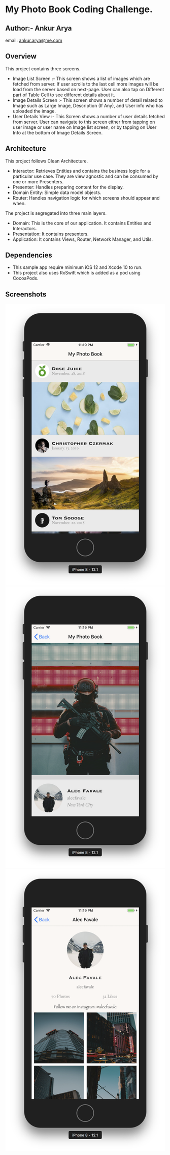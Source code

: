 # My Photo Book Coding Challenge.

## Author:- Ankur Arya
email: <ankur.arya@me.com>

## Overview

This project contains three screens.
  - Image List Screen :- This screen shows a list of images which are fetched from server. If user scrolls to the last cell more images will be load from the server based on next-page. User can also tap on Different part of Table Cell to see different details about it.
  - Image Details Screen :- This screen shows a number of detail related to Image such as Large Image, Description (If Any), and User info who has uploaded the image.
  - User Details View :- This Screen shows a number of user details fetched from server. User can navigate to this screen either from tapping on user image or user name on Image list screen, or by tapping on User Info at the bottom of Image Details Screen.

## Architecture

This project follows Clean Architecture.
  - Interactor: Retrieves Entities and contains the business logic for a particular use case. They are view agnostic and can be consumed by one or more Presenters.
  - Presenter: Handles preparing content for the display.
  - Domain Entity: Simple data model objects.
  - Router: Handles navigation logic for which screens should appear and when.

The project is segregated into three main layers.
  - Domain: This is the core of our application. It contains Entities and Interactors.
  - Presentation: It contains presenters.
  - Application: It contains Views, Router, Network Manager, and Utils.

## Dependencies

  - This sample app require minimum iOS 12 and Xcode 10 to run.
  - This project also uses RxSwift which is added as a pod using CocoaPods.

## Screenshots

![ImageList](MyPhotoBook/Resources/ImageList.png)
![ImageDetail](MyPhotoBook/Resources/ImageDetails.png)
![ProfileDetail](MyPhotoBook/Resources/UserDetails.png)
